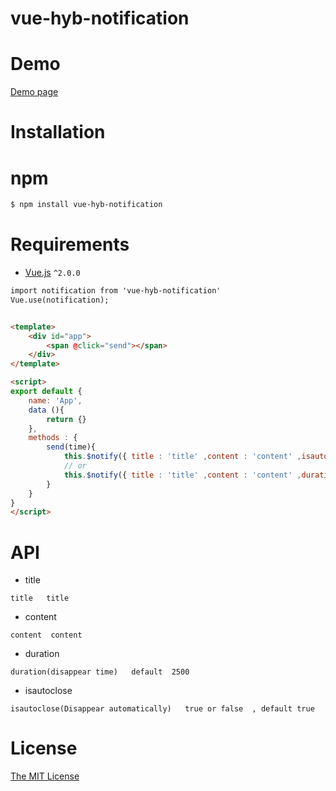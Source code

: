 # vue-hyb-notification


# Demo

[Demo page](https://jiuyekafei.github.io/vue-hyb-notification/index.html) 



# Installation
# npm

```html
$ npm install vue-hyb-notification
```


# Requirements

- [Vue.js](https://github.com/vuejs/vue) `^2.0.0`

```html
import notification from 'vue-hyb-notification'
Vue.use(notification);


<template>
	<div id="app">
		<span @click="send"></span>
	</div>
</template>

<script>
export default {
	name: 'App',
	data (){
		return {}
	},
	methods : {
		send(time){
			this.$notify({ title : 'title' ,content : 'content' ,isautoclose : false});
			// or
			this.$notify({ title : 'title' ,content : 'content' ,duration : 2500 });
		}
	}
}
</script>
```


# API  
* title  
```
title   title
```
* content  
```
content  content 
```
* duration 
```
duration(disappear time)   default  2500
```
* isautoclose
```
isautoclose(Disappear automatically)   true or false  , default true
```

# License

[The MIT License](http://opensource.org/licenses/MIT)
